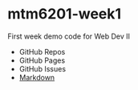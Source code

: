 # mtm6201-week1
First week demo code for Web Dev II

- GitHub Repos
- GitHub Pages
- GitHub Issues
- [Markdown](https://www.markdownguide.org/cheat-sheet/)
